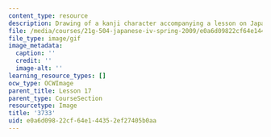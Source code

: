 ```yaml
---
content_type: resource
description: Drawing of a kanji character accompanying a lesson on Japanese.
file: /media/courses/21g-504-japanese-iv-spring-2009/e0a6d09822cf64e144352ef27405b0aa_3733.gif
file_type: image/gif
image_metadata:
  caption: ''
  credit: ''
  image-alt: ''
learning_resource_types: []
ocw_type: OCWImage
parent_title: Lesson 17
parent_type: CourseSection
resourcetype: Image
title: '3733'
uid: e0a6d098-22cf-64e1-4435-2ef27405b0aa
---
```

